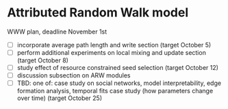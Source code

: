 # Attributed Random Walk model
WWW plan, deadline November 1st
- [ ] incorporate average path length and write section (target October 5)
- [ ] perform additional experiments on local mixing and update section (target October 8)
- [ ] study effect of resource constrained seed selection (target October 12)
- [ ] discussion subsection on ARW modules
- [ ] TBD: one of: case study on social networks, model interpretability, edge formation analysis, temporal fits case study (how parameters change over time) (target October 25)
